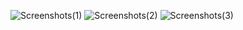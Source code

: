 ![Screenshots(1)](https://github.com/MohamedIjlal27/React-Native-News-APP/assets/150043878/d1f237b7-96f5-480d-8995-6403efdb3bb4)
![Screenshots(2)](https://github.com/MohamedIjlal27/React-Native-News-APP/assets/150043878/9c868a22-ee12-4152-a6ce-6afa1f9d0c57)
![Screenshots(3)](https://github.com/MohamedIjlal27/React-Native-News-APP/assets/150043878/2f34e6c1-8f1a-4d79-be8f-28d63b3421eb)
